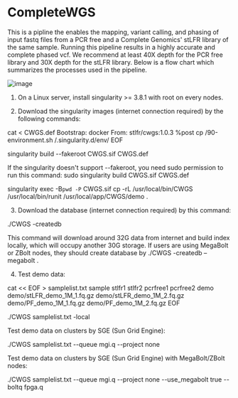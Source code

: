 # CompleteWGS
This is a pipline the enables the mapping, variant calling, and phasing of input fastq files from a PCR free and a Complete Genomics' stLFR library of the same sample. Running this pipeline results in a highly accurate and complete phased vcf. We recommend at least 40X depth for the PCR free library and 30X depth for the stLFR library. Below is a flow chart which summarizes the processes used in the pipeline.

![image](https://github.com/CGI-stLFR/CompleteWGS/assets/81321463/e73a2837-f60a-4a28-8d48-8eeb9e580905)

 
1. On a Linux server, install singularity >= 3.8.1 with root on every nodes.
   
2. Download the singularity images (internet connection required) by the following commands:
 
cat <<EOF > CWGS.def
Bootstrap: docker
From: stlfr/cwgs:1.0.3
%post
    cp /90-environment.sh /.singularity.d/env/
EOF
 
singularity build --fakeroot CWGS.sif CWGS.def

If the singularity doesn't support --fakeroot, you need sudo permission to run this command:
sudo singularity build CWGS.sif CWGS.def
 
singularity exec -B`pwd -P` CWGS.sif cp -rL /usr/local/bin/CWGS /usr/local/bin/runit /usr/local/app/CWGS/demo .

3. Download the database (internet connection required) by this command:
 
./CWGS -createdb
 
This command will download around 32G data from internet and build index locally, which will occupy another 30G storage.
If users are using MegaBolt or ZBolt nodes, they should create database by ./CWGS -createdb –megabolt .
 
4. Test demo data:
 
cat << EOF > samplelist.txt
sample  stlfr1                      stlfr2                      pcrfree1                 pcrfree2
demo    demo/stLFR_demo_1M_1.fq.gz  demo/stLFR_demo_1M_2.fq.gz  demo/PF_demo_1M_1.fq.gz demo/PF_demo_1M_2.fq.gz
EOF
 
./CWGS samplelist.txt -local
 
Test demo data on clusters by SGE (Sun Grid Engine):
 
./CWGS samplelist.txt --queue mgi.q --project none
 
Test demo data on clusters by SGE (Sun Grid Engine) with MegaBolt/ZBolt nodes:
 
./CWGS samplelist.txt --queue mgi.q --project none --use_megabolt true --boltq fpga.q
